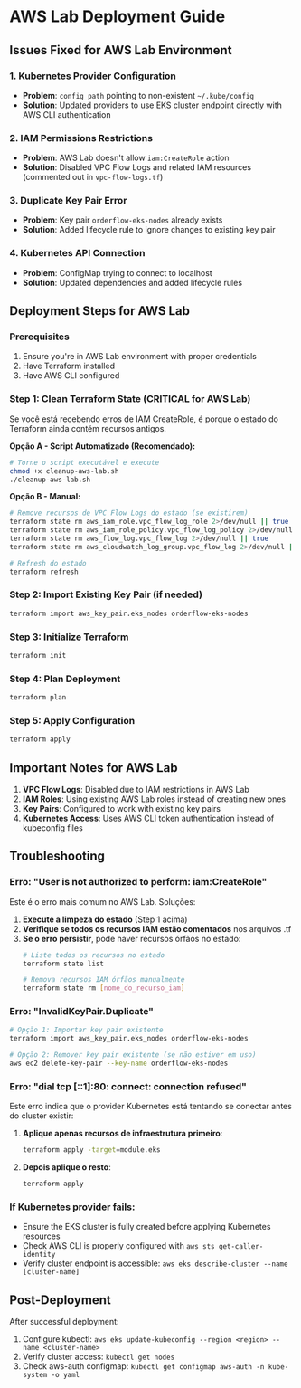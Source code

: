 # AWS Lab Deployment Guide

## Issues Fixed for AWS Lab Environment

### 1. Kubernetes Provider Configuration
- **Problem**: `config_path` pointing to non-existent `~/.kube/config`
- **Solution**: Updated providers to use EKS cluster endpoint directly with AWS CLI authentication

### 2. IAM Permissions Restrictions
- **Problem**: AWS Lab doesn't allow `iam:CreateRole` action
- **Solution**: Disabled VPC Flow Logs and related IAM resources (commented out in `vpc-flow-logs.tf`)

### 3. Duplicate Key Pair Error
- **Problem**: Key pair `orderflow-eks-nodes` already exists
- **Solution**: Added lifecycle rule to ignore changes to existing key pair

### 4. Kubernetes API Connection
- **Problem**: ConfigMap trying to connect to localhost
- **Solution**: Updated dependencies and added lifecycle rules

## Deployment Steps for AWS Lab

### Prerequisites
1. Ensure you're in AWS Lab environment with proper credentials
2. Have Terraform installed
3. Have AWS CLI configured

### Step 1: Clean Terraform State (CRITICAL for AWS Lab)
Se você está recebendo erros de IAM CreateRole, é porque o estado do Terraform ainda contém recursos antigos.

**Opção A - Script Automatizado (Recomendado):**
```bash
# Torne o script executável e execute
chmod +x cleanup-aws-lab.sh
./cleanup-aws-lab.sh
```

**Opção B - Manual:**
```bash
# Remove recursos de VPC Flow Logs do estado (se existirem)
terraform state rm aws_iam_role.vpc_flow_log_role 2>/dev/null || true
terraform state rm aws_iam_role_policy.vpc_flow_log_policy 2>/dev/null || true
terraform state rm aws_flow_log.vpc_flow_log 2>/dev/null || true
terraform state rm aws_cloudwatch_log_group.vpc_flow_log 2>/dev/null || true

# Refresh do estado
terraform refresh
```

### Step 2: Import Existing Key Pair (if needed)
```bash
terraform import aws_key_pair.eks_nodes orderflow-eks-nodes
```

### Step 3: Initialize Terraform
```bash
terraform init
```

### Step 4: Plan Deployment
```bash
terraform plan
```

### Step 5: Apply Configuration
```bash
terraform apply
```

## Important Notes for AWS Lab

1. **VPC Flow Logs**: Disabled due to IAM restrictions in AWS Lab
2. **IAM Roles**: Using existing AWS Lab roles instead of creating new ones
3. **Key Pairs**: Configured to work with existing key pairs
4. **Kubernetes Access**: Uses AWS CLI token authentication instead of kubeconfig files

## Troubleshooting

### Erro: "User is not authorized to perform: iam:CreateRole"
Este é o erro mais comum no AWS Lab. Soluções:

1. **Execute a limpeza do estado** (Step 1 acima)
2. **Verifique se todos os recursos IAM estão comentados** nos arquivos .tf
3. **Se o erro persistir**, pode haver recursos órfãos no estado:
   ```bash
   # Liste todos os recursos no estado
   terraform state list
   
   # Remova recursos IAM órfãos manualmente
   terraform state rm [nome_do_recurso_iam]
   ```

### Erro: "InvalidKeyPair.Duplicate"
```bash
# Opção 1: Importar key pair existente
terraform import aws_key_pair.eks_nodes orderflow-eks-nodes

# Opção 2: Remover key pair existente (se não estiver em uso)
aws ec2 delete-key-pair --key-name orderflow-eks-nodes
```

### Erro: "dial tcp [::1]:80: connect: connection refused"
Este erro indica que o provider Kubernetes está tentando se conectar antes do cluster existir:

1. **Aplique apenas recursos de infraestrutura primeiro**:
   ```bash
   terraform apply -target=module.eks
   ```

2. **Depois aplique o resto**:
   ```bash
   terraform apply
   ```

### If Kubernetes provider fails:
- Ensure the EKS cluster is fully created before applying Kubernetes resources
- Check AWS CLI is properly configured with `aws sts get-caller-identity`
- Verify cluster endpoint is accessible: `aws eks describe-cluster --name [cluster-name]`

## Post-Deployment

After successful deployment:
1. Configure kubectl: `aws eks update-kubeconfig --region <region> --name <cluster-name>`
2. Verify cluster access: `kubectl get nodes`
3. Check aws-auth configmap: `kubectl get configmap aws-auth -n kube-system -o yaml`
